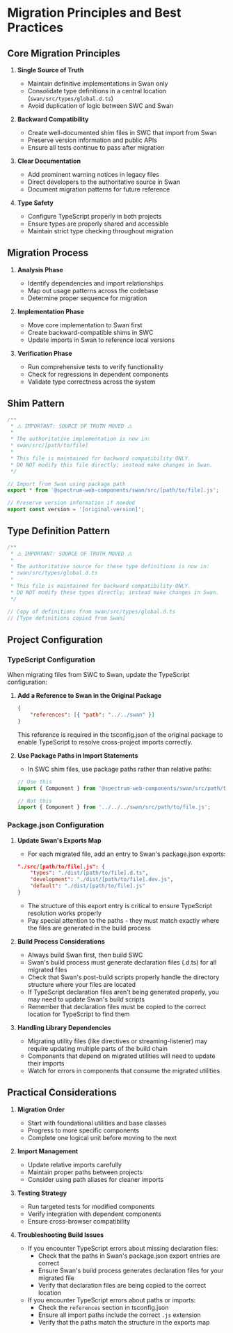 # Migration Principles and Best Practices

## Core Migration Principles

1. **Single Source of Truth**

    - Maintain definitive implementations in Swan only
    - Consolidate type definitions in a central location (`swan/src/types/global.d.ts`)
    - Avoid duplication of logic between SWC and Swan

2. **Backward Compatibility**

    - Create well-documented shim files in SWC that import from Swan
    - Preserve version information and public APIs
    - Ensure all tests continue to pass after migration

3. **Clear Documentation**

    - Add prominent warning notices in legacy files
    - Direct developers to the authoritative source in Swan
    - Document migration patterns for future reference

4. **Type Safety**
    - Configure TypeScript properly in both projects
    - Ensure types are properly shared and accessible
    - Maintain strict type checking throughout migration

## Migration Process

1. **Analysis Phase**

    - Identify dependencies and import relationships
    - Map out usage patterns across the codebase
    - Determine proper sequence for migration

2. **Implementation Phase**

    - Move core implementation to Swan first
    - Create backward-compatible shims in SWC
    - Update imports in Swan to reference local versions

3. **Verification Phase**
    - Run comprehensive tests to verify functionality
    - Check for regressions in dependent components
    - Validate type correctness across the system

## Shim Pattern

```typescript
/**
 * ⚠️ IMPORTANT: SOURCE OF TRUTH MOVED ⚠️
 *
 * The authoritative implementation is now in:
 * swan/src/[path/to/file]
 *
 * This file is maintained for backward compatibility ONLY.
 * DO NOT modify this file directly; instead make changes in Swan.
 */

// Import from Swan using package path
export * from '@spectrum-web-components/swan/src/[path/to/file].js';

// Preserve version information if needed
export const version = '[original-version]';
```

## Type Definition Pattern

```typescript
/**
 * ⚠️ IMPORTANT: SOURCE OF TRUTH MOVED ⚠️
 *
 * The authoritative source for these type definitions is now in:
 * swan/src/types/global.d.ts
 *
 * This file is maintained for backward compatibility ONLY.
 * DO NOT modify these types directly; instead make changes in Swan.
 */

// Copy of definitions from swan/src/types/global.d.ts
// [Type definitions copied from Swan]
```

## Project Configuration

### TypeScript Configuration

When migrating files from SWC to Swan, update the TypeScript configuration:

1. **Add a Reference to Swan in the Original Package**

    ```json
    {
        "references": [{ "path": "../../swan" }]
    }
    ```

    This reference is required in the tsconfig.json of the original package to enable TypeScript to resolve cross-project imports correctly.

2. **Use Package Paths in Import Statements**

    - In SWC shim files, use package paths rather than relative paths:

    ```typescript
    // Use this
    import { Component } from '@spectrum-web-components/swan/src/path/to/file.js';

    // Not this
    import { Component } from '../../../swan/src/path/to/file.js';
    ```

### Package.json Configuration

1. **Update Swan's Exports Map**

    - For each migrated file, add an entry to Swan's package.json exports:

    ```json
    "./src/[path/to/file].js": {
        "types": "./dist/[path/to/file].d.ts",
        "development": "./dist/[path/to/file].dev.js",
        "default": "./dist/[path/to/file].js"
    }
    ```

    - The structure of this export entry is critical to ensure TypeScript resolution works properly
    - Pay special attention to the paths - they must match exactly where the files are generated in the build process

2. **Build Process Considerations**

    - Always build Swan first, then build SWC
    - Swan's build process must generate declaration files (.d.ts) for all migrated files
    - Check that Swan's post-build scripts properly handle the directory structure where your files are located
    - If TypeScript declaration files aren't being generated properly, you may need to update Swan's build scripts
    - Remember that declaration files must be copied to the correct location for TypeScript to find them

3. **Handling Library Dependencies**
    - Migrating utility files (like directives or streaming-listener) may require updating multiple parts of the build chain
    - Components that depend on migrated utilities will need to update their imports
    - Watch for errors in components that consume the migrated utilities

## Practical Considerations

1. **Migration Order**

    - Start with foundational utilities and base classes
    - Progress to more specific components
    - Complete one logical unit before moving to the next

2. **Import Management**

    - Update relative imports carefully
    - Maintain proper paths between projects
    - Consider using path aliases for cleaner imports

3. **Testing Strategy**

    - Run targeted tests for modified components
    - Verify integration with dependent components
    - Ensure cross-browser compatibility

4. **Troubleshooting Build Issues**

    - If you encounter TypeScript errors about missing declaration files:
        - Check that the paths in Swan's package.json export entries are correct
        - Ensure Swan's build process generates declaration files for your migrated file
        - Verify that declaration files are being copied to the correct location
    - If you encounter TypeScript errors about paths or imports:
        - Check the `references` section in tsconfig.json
        - Ensure all import paths include the correct `.js` extension
        - Verify that the paths match the structure in the exports map

